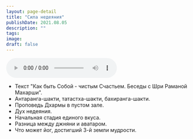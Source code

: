 ```yaml
---
layout: page-detail
title: "Сила недеяния"
publishDate: 2021.08.05
description: ""
tags:
image:
draft: false
---
```


<audio title="2021.08.05 - Сила недеяния.mp3" src="https://filer-api.advayta.org/v1.0/public/files/75279" controls=""></audio>

* Текст "Как быть Собой - чистым Счастьем. Беседы с Шри Раманой Махарши".
* Антаранга-шакти, татастха-шакти, бахиранга-шакти.
* Проповедь Дхармы в пустом зале.
* Дух недеяния.
* Начальная стадия единого вкуса.
* Разница между джняни и аватаром.
* Что может йог, достигший 3-й земли мудрости.

  
